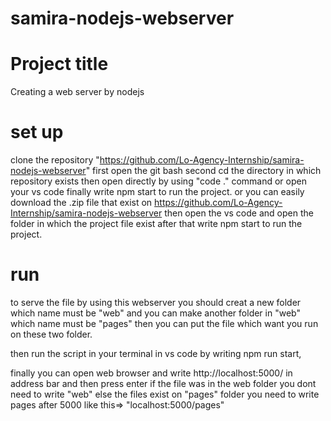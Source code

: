 # samira-nodejs-webserver

# Project title
Creating a web server by nodejs

# set up
clone the repository "https://github.com/Lo-Agency-Internship/samira-nodejs-webserver"
 first open the git bash second cd the directory in which repository exists
then open directly by using "code ." command or open your vs code finally write npm start to run the project.
or 
you can easily download the .zip file that exist on https://github.com/Lo-Agency-Internship/samira-nodejs-webserver
 then open the vs code and open the folder in which the project file exist after that write npm start to run the project.

 # run
 to serve the file by using this webserver you should creat a  new folder which name must be "web" and you can make another folder in "web" which name must be "pages" then you can put the file which want you run on these two folder.

then run the script in your terminal in vs code by writing npm run start, 

finally you can open web browser and write http://localhost:5000/ in address bar and then press enter if the file was in the web folder you dont need to write "web" else the files exist on "pages" folder you need to write pages after 5000 like this=> "localhost:5000/pages"